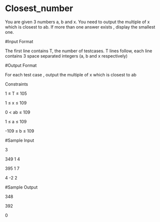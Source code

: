 # Closest_number

You are given 3 numbers a, b and x. You need to output the multiple of x which is closest to ab. If more than one answer exists , display the smallest one.

#Input Format

The first line contains T, the number of testcases. 
T lines follow, each line contains 3 space separated integers (a, b and x respectively)

#Output Format 

For each test case , output the multiple of x which is closest to ab

Constraints 

1 ≤ T ≤ 105 

1 ≤ x ≤ 109 

0 < ab ≤ 109 

1 ≤ a ≤ 109 

-109 ≤ b ≤ 109

#Sample Input

3

349 1 4

395 1 7

4 -2 2

#Sample Output

348

392

0
